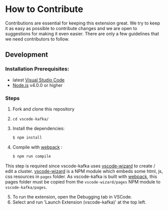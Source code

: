 # How to Contribute

Contributions are essential for keeping this extension great. We try to keep it as easy as possible to contribute changes and we are open to suggestions for making it even easier. There are only a few guidelines that we need contributors to follow.

## Development

### Installation Prerequisites:

  * latest [Visual Studio Code](https://code.visualstudio.com/)
  * [Node.js](https://nodejs.org/) v4.0.0 or higher

### Steps

1. Fork and clone this repository

2. `cd vscode-kafka/`

3. Install the dependencies:
	```bash
	$ npm install
	```

4. Compile with [webpack](https://webpack.js.org/) :

	```bash
	$ npm run compile
	```

This step is required since vscode-kafka uses [vscode-wizard](https://github.com/redhat-developer/vscode-wizard) to create / edit a cluster. [vscode-wizard](https://github.com/redhat-developer/vscode-wizard) is a NPM module which embeds some html, js, css resources in `pages` folder. As vscode-kafka is built with [webpack](https://webpack.js.org/), this pages folder must be copied from the `vscode-wizard/pages` NPM module to `vscode-kafka/pages`.

5. To run the extension, open the Debugging tab in VSCode.
6. Select and run 'Launch Extension (vscode-kafka)' at the top left.
